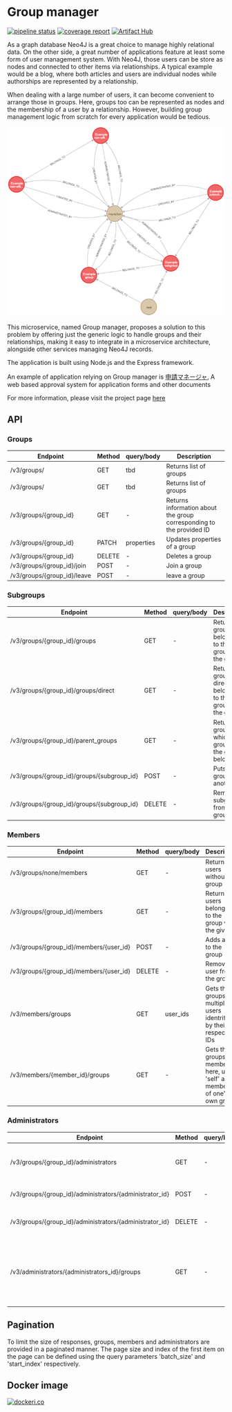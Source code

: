 # Group manager

[![pipeline status](https://gitlab.com/moreillon_k8s/group-manager/group_manager_neo4j/badges/master/pipeline.svg)](https://gitlab.com/moreillon_k8s/group-manager/group_manager_neo4j)
[![coverage report](https://gitlab.com/moreillon_k8s/group-manager/group_manager_neo4j/badges/master/coverage.svg)](https://gitlab.com/moreillon_k8s/group-manager/group_manager_neo4j)
[![Artifact Hub](https://img.shields.io/endpoint?url=https://artifacthub.io/badge/repository/moreillon)](https://artifacthub.io/packages/search?repo=moreillon)

As a graph database Neo4J is a great choice to manage highly relational data. On the other side, a great number of applications feature at least some form of user management system. With Neo4J, those users can be store as nodes and connected to other items via relationships. A typical example would be a blog, where both articles and users are individual nodes while authorships are represented by a relationship.

When dealing with a large number of users, it can become convenient to arrange those in groups. Here, groups too can be represented as nodes and the membership of a user by a relationship. However, building group management logic from scratch for every application would be tedious.

![Example graph](docs/6149cfd89a075fff8259b929.png)

This microservice, named Group manager, proposes a solution to this problem by offering just the generic logic to handle groups and their relationships, making it easy to integrate in a microservice architecture, alongside other services managing Neo4J records.

The application is built using Node.js and the Express framework.

An example of application relying on Group manager is [申請マネージャ](https://github.com/jtekt/web-based-approval-system), A web based approval system for application forms and other documents

For more information, please visit the project page [here](https://articles.maximemoreillon.com/articles/398)

## API

### Groups

| Endpoint                    | Method | query/body | Description                                                          |
| --------------------------- | ------ | ---------- | -------------------------------------------------------------------- |
| /v3/groups/                 | GET    | tbd        | Returns list of groups                                               |
| /v3/groups/                 | GET    | tbd        | Returns list of groups                                               |
| /v3/groups/{group_id}       | GET    | -          | Returns information about the group corresponding to the provided ID |
| /v3/groups/{group_id}       | PATCH  | properties | Updates properties of a group                                        |
| /v3/groups/{group_id}       | DELETE | -          | Deletes a group                                                      |
| /v3/groups/{group_id}/join  | POST   | -          | Join a group                                                         |
| /v3/groups/{group_id}/leave | POST   | -          | leave a group                                                        |

### Subgroups

| Endpoint                                   | Method | query/body | Description                                                          |
| ------------------------------------------ | ------ | ---------- | -------------------------------------------------------------------- |
| /v3/groups/{group_id}/groups               | GET    | -          | Returns the groups belonging to the group with the given ID          |
| /v3/groups/{group_id}/groups/direct        | GET    | -          | Returns the groups directly belonging to the group with the given ID |
| /v3/groups/{group_id}/parent_groups        | GET    | -          | Returns the groups to which the group with the given ID belongs      |
| /v3/groups/{group_id}/groups/{subgroup_id} | POST   | -          | Puts a group into another                                            |
| /v3/groups/{group_id}/groups/{subgroup_id} | DELETE | -          | Removes a subgroup from a group                                      |

### Members

| Endpoint                                | Method | query/body | Description                                                                    |
| --------------------------------------- | ------ | ---------- | ------------------------------------------------------------------------------ |
| /v3/groups/none/members                 | GET    | -          | Returns users without a group                                                  |
| /v3/groups/{group_id}/members           | GET    | -          | Returns the users belonging to the group with the given ID                     |
| /v3/groups/{group_id}/members/{user_id} | POST   | -          | Adds a user to the group                                                       |
| /v3/groups/{group_id}/members/{user_id} | DELETE | -          | Removes a user from the group                                                  |
| /v3/members/groups                      | GET    | user_ids   | Gets the groups of multiple users identrified by their respective IDs          |
| /v3/members/{member_id}/groups          | GET    | -          | Gets the groups of a member, here, use 'self' as member_id of one's own groups |

### Administrators

| Endpoint                                                | Method | query/body | Description                                                                                |
| ------------------------------------------------------- | ------ | ---------- | ------------------------------------------------------------------------------------------ |
| /v3/groups/{group_id}/administrators                    | GET    | -          | Returns the administrators of the group with the given ID                                  |
| /v3/groups/{group_id}/administrators/{administrator_id} | POST   | -          | Adds an administrator to the group                                                         |
| /v3/groups/{group_id}/administrators/{administrator_id} | DELETE | -          | Removes an administrator from the group                                                    |
| /v3/administrators/{administrators_id}/groups           | GET    | -          | Gets the groups administrated by a user, here, use 'self' as member_id of one's own groups |

## Pagination

To limit the size of responses, groups, members and administrators are provided in a paginated manner. The page size and index of the first item on the page can be defined using the query parameters 'batch_size' and 'start_index' respectively.

## Docker image

[![dockeri.co](https://dockeri.co/image/moreillon/group-manager)](https://hub.docker.com/r/moreillon/group-manager)
